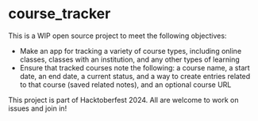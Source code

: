 # course_tracker

This is a WIP open source project to meet the following objectives:
* Make an app for tracking a variety of course types, including online classes, classes with an institution, and any other types of learning
* Ensure that tracked courses note the following: a course name, a start date, an end date, a current status, and a way to create entries related to that course (saved related notes), and an optional course URL

This project is part of Hacktoberfest 2024.  All are welcome to work on issues and join in!
